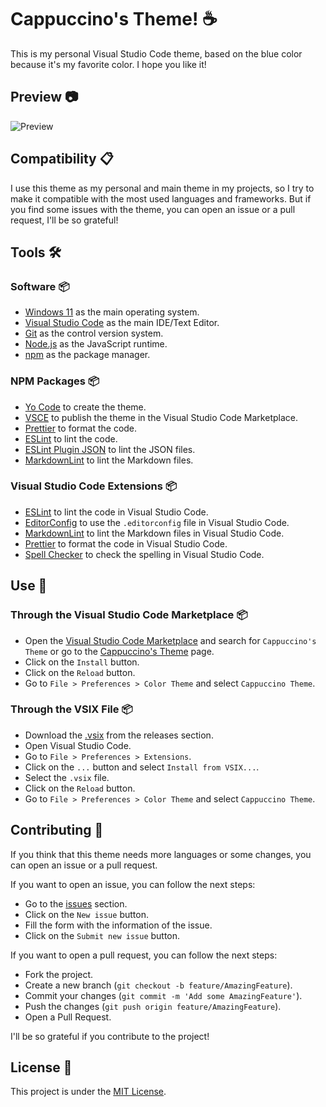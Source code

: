 # Cappuccino's Theme! ☕

This is my personal Visual Studio Code theme, based on the blue color because it's my favorite color. I hope you like it!

## Preview 📷

![Preview](https://storage.googleapis.com/cappuccino-theme/previews/CappuccinoVSCodeTheme.png)

## Compatibility 📋

I use this theme as my personal and main theme in my projects, so I try to make it compatible with the most used
languages and frameworks. But if you find some issues with the theme, you can open an issue or a pull request,
I'll be so grateful!

## Tools 🛠️

### Software 📦

-   [Windows 11](https://www.microsoft.com/en-us/windows/windows-11) as the main operating system.
-   [Visual Studio Code](https://code.visualstudio.com/) as the main IDE/Text Editor.
-   [Git](https://git-scm.com) as the control version system.
-   [Node.js](https://nodejs.org/en/) as the JavaScript runtime.
-   [npm](https://www.npmjs.com/) as the package manager.

### NPM Packages 📦

-   [Yo Code](https://npmjs.com/package/generator-code) to create the
    theme.
-   [VSCE](https://www.npmjs.com/package/@vscode/vsce) to publish the theme in the Visual Studio Code Marketplace.
-   [Prettier](https://www.npmjs.com/package/prettier) to format the code.
-   [ESLint](https://www.npmjs.com/package/eslint) to lint the code.
-   [ESLint Plugin JSON](https://www.npmjs.com/package/eslint-plugin-json) to lint the JSON files.
-   [MarkdownLint](https://www.npmjs.com/package/markdownlint) to lint the Markdown files.

### Visual Studio Code Extensions 📦

-   [ESLint](https://marketplace.visualstudio.com/items?itemName=dbaeumer.vscode-eslint) to lint the code in Visual
    Studio Code.
-   [EditorConfig](https://marketplace.visualstudio.com/items?itemName=EditorConfig.EditorConfig) to use the
    `.editorconfig` file in Visual Studio Code.
-   [MarkdownLint](https://marketplace.visualstudio.com/items?itemName=DavidAnson.vscode-markdownlint) to lint the
    Markdown files in Visual Studio Code.
-   [Prettier](https://marketplace.visualstudio.com/items?itemName=esbenp.prettier-vscode) to format the code in Visual
    Studio Code.
-   [Spell Checker](https://marketplace.visualstudio.com/items?itemName=streetsidesoftware.code-spell-checker) to check
    the spelling in Visual Studio Code.

## Use 🚀

### Through the Visual Studio Code Marketplace 📦

-   Open the [Visual Studio Code Marketplace](https://marketplace.visualstudio.com/vscode) and search for `Cappuccino's Theme`
    or go to the [Cappuccino's Theme](https://marketplace.visualstudio.com/items?itemName=Cappuccino093.CappuccinoVSCodeTheme)
    page.
-   Click on the `Install` button.
-   Click on the `Reload` button.
-   Go to `File > Preferences > Color Theme` and select `Cappuccino Theme`.

### Through the VSIX File 📦

-   Download the [.vsix](https://github.com/Cappuccino093/CappuccinoVSCodeTheme/releases) from the releases section.
-   Open Visual Studio Code.
-   Go to `File > Preferences > Extensions`.
-   Click on the `...` button and select `Install from VSIX...`.
-   Select the `.vsix` file.
-   Click on the `Reload` button.
-   Go to `File > Preferences > Color Theme` and select `Cappuccino Theme`.

## Contributing 🤝

If you think that this theme needs more languages or some changes, you can open an issue or a pull request.

If you want to open an issue, you can follow the next steps:

-   Go to the [issues](https://github.com/Cappuccino093/CappuccinoVSCodeTheme/issues) section.
-   Click on the `New issue` button.
-   Fill the form with the information of the issue.
-   Click on the `Submit new issue` button.

If you want to open a pull request, you can follow the next steps:

-   Fork the project.
-   Create a new branch (`git checkout -b feature/AmazingFeature`).
-   Commit your changes (`git commit -m 'Add some AmazingFeature'`).
-   Push the changes (`git push origin feature/AmazingFeature`).
-   Open a Pull Request.

I'll be so grateful if you contribute to the project!

## License 📄

This project is under the [MIT License](License.md).
